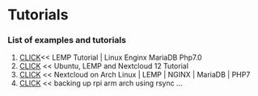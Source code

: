 # Tutorials

### List of examples and tutorials
1. [CLICK](https://github.com/VfcD/P1)<< LEMP Tutorial | Linux Enginx MariaDB Php7.0 
2. [CLICK](https://github.com/VfcD/P2) << Ubuntu, LEMP and Nextcloud 12 Tutorial
3. [CLICK](https://github.com/VfcD/P3) << Nextcloud on Arch Linux | LEMP | NGINX | MariaDB | PHP7
4. [CLICK](https://github.com/VfcD/P4) << backing up rpi arm arch using rsync 
...
